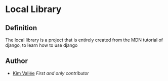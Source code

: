 Local Library
=============

Definition
----------

The local library is a project that is entirely created from the MDN tutorial of django, to learn how to use django

Author
------
 
 - [Kim Vallée](https://github.com/Etilawin) _First and only contributor_

